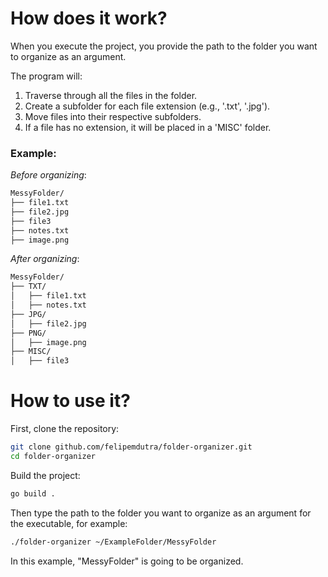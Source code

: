 # How does it work?

When you execute the project, you provide the path to the folder you want to organize as an argument.

The program will:

1. Traverse through all the files in the folder.
2. Create a subfolder for each file extension (e.g., '.txt', '.jpg').
3. Move files into their respective subfolders.
4. If a file has no extension, it will be placed in a 'MISC' folder.

### Example:

*Before organizing*:
```bash
MessyFolder/
├── file1.txt
├── file2.jpg
├── file3
├── notes.txt
├── image.png
```

*After organizing*:
```bash
MessyFolder/
├── TXT/
│   ├── file1.txt
│   ├── notes.txt
├── JPG/
│   ├── file2.jpg
├── PNG/
│   ├── image.png
├── MISC/
│   ├── file3
```

# How to use it?

First, clone the repository:

```bash
git clone github.com/felipemdutra/folder-organizer.git
cd folder-organizer
```

Build the project:

```bash
go build .
```

Then type the path to the folder you want to organize as an argument for the executable, for example:

```bash
./folder-organizer ~/ExampleFolder/MessyFolder
```

In this example, "MessyFolder" is going to be organized.


